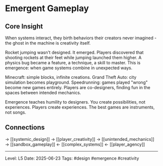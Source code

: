 # Emergent Gameplay

## Core Insight
When systems interact, they birth behaviors their creators never imagined - the ghost in the machine is creativity itself.

Rocket jumping wasn't designed. It emerged. Players discovered that shooting rockets at their feet while jumping launched them higher. A physics bug became a feature, a technique, a skill to master. This is emergence: when game systems combine in unexpected ways.

Minecraft: simple blocks, infinite creations. Grand Theft Auto: city simulation becomes playground. Speedrunning: games played "wrong" become new games entirely. Players are co-designers, finding fun in the spaces between intended mechanics.

Emergence teaches humility to designers. You create possibilities, not experiences. Players create experiences. The best games are instruments, not songs.

## Connections
→ [[systemic_design]]
→ [[player_creativity]]
→ [[unintended_mechanics]]
→ [[sandbox_gameplay]]
← [[complex_systems]]
← [[player_agency]]

---
Level: L5
Date: 2025-06-23
Tags: #design #emergence #creativity